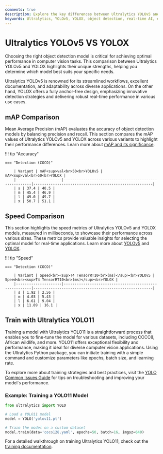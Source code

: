 ```yaml
---
comments: true
description: Explore the key differences between Ultralytics YOLOv5 and YOLOX in this comprehensive comparison. Discover how these models perform in object detection, real-time AI, edge AI, and computer vision tasks, and understand their suitability for various applications.
keywords: Ultralytics, YOLOv5, YOLOX, object detection, real-time AI, edge AI, computer vision, machine learning, deep learning
---
```


# Ultralytics YOLOv5 VS YOLOX

Choosing the right object detection model is critical for achieving optimal performance in computer vision tasks. This comparison between Ultralytics YOLOv5 and YOLOX highlights their unique strengths, helping you determine which model best suits your specific needs.

Ultralytics YOLOv5 is renowned for its streamlined workflows, excellent documentation, and adaptability across diverse applications. On the other hand, YOLOX offers a fully anchor-free design, emphasizing innovative detection strategies and delivering robust real-time performance in various use cases.


## mAP Comparison

Mean Average Precision (mAP) evaluates the accuracy of object detection models by balancing precision and recall. This section compares the mAP values of Ultralytics YOLOv5 and YOLOX across various variants to highlight their performance differences. Learn more about [mAP and its significance](https://www.ultralytics.com/glossary/mean-average-precision-map).


!!! tip "Accuracy"

	=== "Detection (COCO)"

		| Variant | mAP<sup>val<br>50<br>YOLOv5 | mAP<sup>val<br>50<br>YOLOX |
		|---------------------|-------------------------------------------------------|-------------------------------------------------------|
		| s | 37.4 | 40.5 |
		| m | 45.4 | 46.9 |
		| l | 49.0 | 49.7 |
		| x | 50.7 | 51.1 |
		

## Speed Comparison

This section highlights the speed metrics of Ultralytics YOLOv5 and YOLOX models, measured in milliseconds, to showcase their performance across various sizes. These metrics provide valuable insights for selecting the optimal model for real-time applications. Learn more about [YOLOv5](https://docs.ultralytics.com/models/yolov5/) and [YOLOX](https://github.com/Megvii-BaseDetection/YOLOX).


!!! tip "Speed"

	=== "Detection (COCO)"

		| Variant | Speed<br><sup>T4 TensorRT10<br>(ms)</sup><br>YOLOv5 | Speed<br><sup>T4 TensorRT10<br>(ms)</sup><br>YOLOX |
		|---------------------|-------------------------------------------------------|-------------------------------------------------------|
		| s | 1.92 | 2.56 |
		| m | 4.03 | 5.43 |
		| l | 6.61 | 9.04 |
		| x | 11.89 | 16.1 |

## Train with Ultralytics YOLO11

Training a model with Ultralytics YOLO11 is a straightforward process that enables you to fine-tune the model for various datasets, including COCO8, African wildlife, and more. YOLO11 offers exceptional flexibility and performance, making it ideal for diverse computer vision applications. Using the Ultralytics Python package, you can initiate training with a simple command and customize parameters like epochs, batch size, and learning rate.

To explore more about training strategies and best practices, visit the [YOLO Common Issues Guide](https://docs.ultralytics.com/guides/yolo-common-issues/) for tips on troubleshooting and improving your model's performance.

### Example: Training a YOLO11 Model
```python
from ultralytics import YOLO

# Load a YOLO11 model
model = YOLO('yolov11.pt')

# Train the model on a custom dataset
model.train(data='coco128.yaml', epochs=50, batch=16, imgsz=640)
```

For a detailed walkthrough on training Ultralytics YOLO11, check out the [training documentation](https://docs.ultralytics.com/modes/train/).
